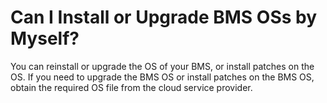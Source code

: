 # Can I Install or Upgrade BMS OSs by Myself?<a name="EN-US_TOPIC_0053536926"></a>

You can reinstall or upgrade the OS of your BMS, or install patches on the OS. If you need to upgrade the BMS OS or install patches on the BMS OS, obtain the required OS file from the cloud service provider.

